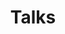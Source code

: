 ---
title: "Talks"
description: "Content for talks given by pion developers"
repo: "talks"
tags: []
weight: 100
draft: false
---